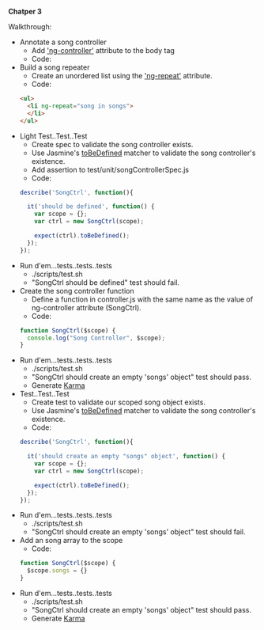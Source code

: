 **Chatper 3**

Walkthrough:

* Annotate a song controller
    * Add ['ng-controller'](http://docs.angularjs.org/api/ng.directive:ngController) attribute to the body tag
    * Code:
    <body ng-controller="SongCtrl">
* Build a song repeater
    * Create an unordered list using the ['ng-repeat'](http://docs.angularjs.org/api/ng.directive:ngRepeat) attribute.
    * Code:
    ```html
    <ul>
      <li ng-repeat="song in songs">
      </li>
    </ul>
    ```
* Light Test..Test..Test
    * Create spec to validate the song controller exists.
    * Use Jasmine's [toBeDefined](https://github.com/pivotal/jasmine/wiki/Matchers) matcher to validate the song controller's existence.
    * Add assertion to test/unit/songControllerSpec.js
    * Code:
    ```javascript
    describe('SongCtrl', function(){
   
      it('should be defined', function() {
        var scope = {};
        var ctrl = new SongCtrl(scope);
   
        expect(ctrl).toBeDefined();
      });
    });
    ```
* Run d'em...tests..tests..tests
    * ./scripts/test.sh
    * "SongCtrl should be defined" test should fail.
* Create the song controller function
    * Define a function in controller.js with the same name as the value of ng-controller attribute (SongCtrl).
    * Code:
    ```javascript
    function SongCtrl($scope) {
      console.log("Song Controller", $scope);
    }
    ```
* Run d'em...tests..tests..tests
    * ./scripts/test.sh
    * "SongCtrl should create an empty 'songs' object" test should pass.
    * Generate [Karma](http://4.bp.blogspot.com/_haAzLMekLyU/TBuvq_ef_4I/AAAAAAAACdw/iCLVVm31xbQ/s1600/bliss.jpg)
* Test..Test..Test
    * Create test to validate our scoped song object exists.
    * Use Jasmine's [toBeDefined](https://github.com/pivotal/jasmine/wiki/Matchers) matcher to validate the song controller's existence.
    * Code:
    ```javascript
    describe('SongCtrl', function(){
   
      it('should create an empty "songs" object', function() {
        var scope = {};
        var ctrl = new SongCtrl(scope);
   
        expect(ctrl).toBeDefined();
      });
    });
    ```
* Run d'em...tests..tests..tests
    * ./scripts/test.sh
    * "SongCtrl should create an empty 'songs' object" test should fail.
* Add an song array to the scope
    * Code:
    ```javascript
    function SongCtrl($scope) {
      $scope.songs = {}
    }
    ```
* Run d'em...tests..tests..tests
    * ./scripts/test.sh
    * "SongCtrl should create an empty 'songs' object" test should pass.
    * Generate [Karma](http://4.bp.blogspot.com/_haAzLMekLyU/TBuvq_ef_4I/AAAAAAAACdw/iCLVVm31xbQ/s1600/bliss.jpg)
